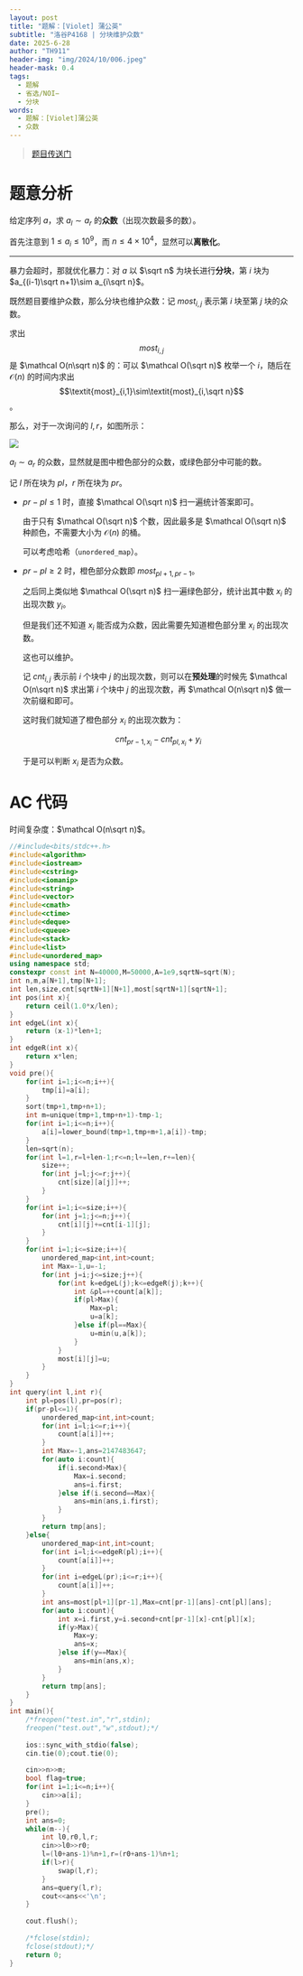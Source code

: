 ```yaml
---
layout: post
title: "题解：[Violet] 蒲公英"
subtitle: "洛谷P4168 | 分块维护众数"
date: 2025-6-28
author: "TH911"
header-img: "img/2024/10/006.jpeg"
header-mask: 0.4
tags:
  - 题解
  - 省选/NOI−
  - 分块
words:
  - 题解：[Violet]蒲公英
  - 众数
---
```


> [题目传送门](https://www.luogu.com.cn/problem/P4168)

# 题意分析

给定序列 $a$，求 $a_l\sim a_r$ 的**众数**（出现次数最多的数）。

首先注意到 $1\leq a_i\leq10^9$，而 $n\leq4\times10^4$，显然可以**离散化**。

***

暴力会超时，那就优化暴力：对 $a$ 以 $\sqrt n$ 为块长进行**分块**，第 $i$ 块为 $a_{(i-1)\sqrt n+1}\sim a_{i\sqrt n}$。

既然题目要维护众数，那么分块也维护众数：记 $\textit{most}_{i,j}$ 表示第 $i$ 块至第 $j$ 块的众数。

求出 $$\textit{most}_{i,j}$$ 是 $\mathcal O(n\sqrt n)$ 的：可以 $\mathcal O(\sqrt n)$ 枚举一个 $i$，随后在 $\mathcal O(n)$ 的时间内求出 $$\textit{most}_{i,1}\sim\textit{most}_{i,\sqrt n}$$。

那么，对于一次询问的 $l,r$，如图所示：

![](/img/2025/06/002.png)

$a_l\sim a_r$ 的众数，显然就是图中橙色部分的众数，或绿色部分中可能的数。

记 $l$ 所在块为 $\textit{pl}$，$r$ 所在块为 $pr$。

* $pr-pl\leq1$ 时，直接 $\mathcal O(\sqrt n)$ 扫一遍统计答案即可。

  由于只有 $\mathcal O(\sqrt n)$ 个数，因此最多是 $\mathcal O(\sqrt n)$ 种颜色，不需要大小为 $\mathcal O(n)$ 的桶。

  可以考虑哈希（`unordered_map`）。

* $pr-pl\geq2$ 时，橙色部分众数即 $\textit{most}_{pl+1,pr-1}$。

  之后同上类似地 $\mathcal O(\sqrt n)$ 扫一遍绿色部分，统计出其中数 $x_i$ 的出现次数 $y_i$。

  但是我们还不知道 $x_i$ 能否成为众数，因此需要先知道橙色部分里 $x_i$ 的出现次数。

  这也可以维护。

  记 $\textit{cnt}_{i,j}$ 表示前 $i$ 个块中 $j$ 的出现次数，则可以在**预处理**的时候先 $\mathcal O(n\sqrt n)$ 求出第 $i$ 个块中 $j$ 的出现次数，再 $\mathcal O(n\sqrt n)$ 做一次前缀和即可。

  这时我们就知道了橙色部分 $x_i$ 的出现次数为：

  $$
  \textit{cnt}_{\textit{pr}-1,x_i}-\textit{cnt}_{\textit{pl},x_i}+y_i
  $$
  
  于是可以判断 $x_i$ 是否为众数。

# AC 代码

时间复杂度：$\mathcal O(n\sqrt n)$。

```cpp
//#include<bits/stdc++.h>
#include<algorithm>
#include<iostream>
#include<cstring>
#include<iomanip>
#include<string>
#include<vector>
#include<cmath>
#include<ctime>
#include<deque>
#include<queue>
#include<stack>
#include<list>
#include<unordered_map>
using namespace std;
constexpr const int N=40000,M=50000,A=1e9,sqrtN=sqrt(N);
int n,m,a[N+1],tmp[N+1];
int len,size,cnt[sqrtN+1][N+1],most[sqrtN+1][sqrtN+1];
int pos(int x){
	return ceil(1.0*x/len);
}
int edgeL(int x){
	return (x-1)*len+1;
}
int edgeR(int x){
	return x*len;
}
void pre(){
	for(int i=1;i<=n;i++){
		tmp[i]=a[i];
	}
	sort(tmp+1,tmp+n+1);
	int m=unique(tmp+1,tmp+n+1)-tmp-1;
	for(int i=1;i<=n;i++){
		a[i]=lower_bound(tmp+1,tmp+m+1,a[i])-tmp;
	}
	len=sqrt(n);
	for(int l=1,r=l+len-1;r<=n;l+=len,r+=len){
		size++;
		for(int j=l;j<=r;j++){
			cnt[size][a[j]]++;
		}
	}
	for(int i=1;i<=size;i++){
		for(int j=1;j<=n;j++){
			cnt[i][j]+=cnt[i-1][j];
		}
	}
	for(int i=1;i<=size;i++){
		unordered_map<int,int>count;
		int Max=-1,u=-1;
		for(int j=i;j<=size;j++){
			for(int k=edgeL(j);k<=edgeR(j);k++){
				int &pl=++count[a[k]];
				if(pl>Max){
					Max=pl;
					u=a[k];
				}else if(pl==Max){
					u=min(u,a[k]);
				}
			}
			most[i][j]=u;
		}
	}
}
int query(int l,int r){
	int pl=pos(l),pr=pos(r);
	if(pr-pl<=1){ 
		unordered_map<int,int>count;
		for(int i=l;i<=r;i++){
			count[a[i]]++;
		}
		int Max=-1,ans=2147483647;
		for(auto i:count){
			if(i.second>Max){
				Max=i.second;
				ans=i.first;
			}else if(i.second==Max){
				ans=min(ans,i.first);
			}
		}
		return tmp[ans];
	}else{
		unordered_map<int,int>count;
		for(int i=l;i<=edgeR(pl);i++){
			count[a[i]]++;
		}
		for(int i=edgeL(pr);i<=r;i++){
			count[a[i]]++;
		}
		int ans=most[pl+1][pr-1],Max=cnt[pr-1][ans]-cnt[pl][ans];
		for(auto i:count){
			int x=i.first,y=i.second+cnt[pr-1][x]-cnt[pl][x];
			if(y>Max){
				Max=y;
				ans=x;
			}else if(y==Max){
				ans=min(ans,x);
			}
		}
		return tmp[ans];
	}
} 
int main(){
	/*freopen("test.in","r",stdin);
	freopen("test.out","w",stdout);*/
	
	ios::sync_with_stdio(false);
	cin.tie(0);cout.tie(0);
	
	cin>>n>>m;
	bool flag=true;
	for(int i=1;i<=n;i++){
		cin>>a[i];
	}
	pre();
	int ans=0;
	while(m--){
		int l0,r0,l,r;
		cin>>l0>>r0;
		l=(l0+ans-1)%n+1,r=(r0+ans-1)%n+1;
		if(l>r){
			swap(l,r);
		}
		ans=query(l,r); 
		cout<<ans<<'\n';
	}
	
	cout.flush();
	
	/*fclose(stdin);
	fclose(stdout);*/
	return 0;
}
```

